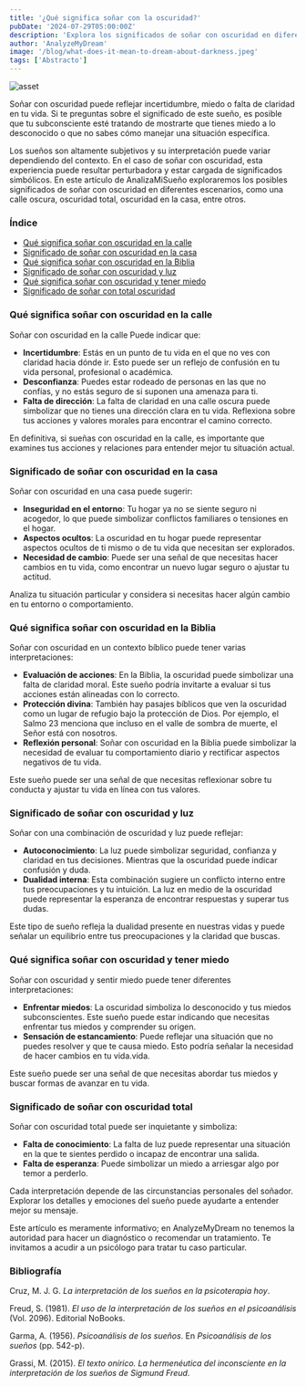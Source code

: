 ```yaml
---
title: '¿Qué significa soñar con la oscuridad?'
pubDate: '2024-07-29T05:00:00Z'
description: 'Explora los significados de soñar con oscuridad en diferentes contextos y lo que puede indicar sobre tu estado emocional y psicológico.'
author: 'AnalyzeMyDream'
image: '/blog/what-does-it-mean-to-dream-about-darkness.jpeg'
tags: ['Abstracto']
---
```


![asset](/blog/what-does-it-mean-to-dream-about-darkness.jpeg)

Soñar con oscuridad puede reflejar incertidumbre, miedo o falta de claridad en tu vida. Si te preguntas sobre el significado de este sueño, es posible que tu subconsciente esté tratando de mostrarte que tienes miedo a lo desconocido o que no sabes cómo manejar una situación específica.

Los sueños son altamente subjetivos y su interpretación puede variar dependiendo del contexto. En el caso de soñar con oscuridad, esta experiencia puede resultar perturbadora y estar cargada de significados simbólicos. En este artículo de AnalizaMiSueño exploraremos los posibles significados de soñar con oscuridad en diferentes escenarios, como una calle oscura, oscuridad total, oscuridad en la casa, entre otros.

### Índice

- [Qué significa soñar con oscuridad en la calle](#que-significa-sonar-con-oscuridad-en-la-calle)
- [Significado de soñar con oscuridad en la casa](#significado-de-sonar-con-oscuridad-en-la-casa)
- [Qué significa soñar con oscuridad en la Biblia](#que-significa-sonar-con-oscuridad-en-la-biblia)
- [Significado de soñar con oscuridad y luz](#significado-de-sonar-con-oscuridad-y-luz)
- [Qué significa soñar con oscuridad y tener miedo](#que-significa-sonar-con-oscuridad-y-tener-miedo)
- [Significado de soñar con total oscuridad](#significado-de-soñar-con-oscuridad-total)

### Qué significa soñar con oscuridad en la calle

Soñar con oscuridad en la calle Puede indicar que:

- **Incertidumbre**: Estás en un punto de tu vida en el que no ves con claridad hacia dónde ir. Esto puede ser un reflejo de confusión en tu vida personal, profesional o académica.
- **Desconfianza**: Puedes estar rodeado de personas en las que no confías, y no estás seguro de si suponen una amenaza para ti.
- **Falta de dirección**: La falta de claridad en una calle oscura puede simbolizar que no tienes una dirección clara en tu vida. Reflexiona sobre tus acciones y valores morales para encontrar el camino correcto.

En definitiva, si sueñas con oscuridad en la calle, es importante que examines tus acciones y relaciones para entender mejor tu situación actual.

### Significado de soñar con oscuridad en la casa

Soñar con oscuridad en una casa puede sugerir:

- **Inseguridad en el entorno**: Tu hogar ya no se siente seguro ni acogedor, lo que puede simbolizar conflictos familiares o tensiones en el hogar.
- **Aspectos ocultos**: La oscuridad en tu hogar puede representar aspectos ocultos de ti mismo o de tu vida que necesitan ser explorados.
- **Necesidad de cambio**: Puede ser una señal de que necesitas hacer cambios en tu vida, como encontrar un nuevo lugar seguro o ajustar tu actitud.

Analiza tu situación particular y considera si necesitas hacer algún cambio en tu entorno o comportamiento.

### Qué significa soñar con oscuridad en la Biblia

Soñar con oscuridad en un contexto bíblico puede tener varias interpretaciones:

- **Evaluación de acciones**: En la Biblia, la oscuridad puede simbolizar una falta de claridad moral. Este sueño podría invitarte a evaluar si tus acciones están alineadas con lo correcto.
- **Protección divina**: También hay pasajes bíblicos que ven la oscuridad como un lugar de refugio bajo la protección de Dios. Por ejemplo, el Salmo 23 menciona que incluso en el valle de sombra de muerte, el Señor está con nosotros.
- **Reflexión personal**: Soñar con oscuridad en la Biblia puede simbolizar la necesidad de evaluar tu comportamiento diario y rectificar aspectos negativos de tu vida.

Este sueño puede ser una señal de que necesitas reflexionar sobre tu conducta y ajustar tu vida en línea con tus valores.

### Significado de soñar con oscuridad y luz

Soñar con una combinación de oscuridad y luz puede reflejar:

- **Autoconocimiento**: La luz puede simbolizar seguridad, confianza y claridad en tus decisiones. Mientras que la oscuridad puede indicar confusión y duda.
- **Dualidad interna**: Esta combinación sugiere un conflicto interno entre tus preocupaciones y tu intuición. La luz en medio de la oscuridad puede representar la esperanza de encontrar respuestas y superar tus dudas.

Este tipo de sueño refleja la dualidad presente en nuestras vidas y puede señalar un equilibrio entre tus preocupaciones y la claridad que buscas.

### Qué significa soñar con oscuridad y tener miedo

Soñar con oscuridad y sentir miedo puede tener diferentes interpretaciones:

- **Enfrentar miedos**: La oscuridad simboliza lo desconocido y tus miedos subconscientes. Este sueño puede estar indicando que necesitas enfrentar tus miedos y comprender su origen.
- **Sensación de estancamiento**: Puede reflejar una situación que no puedes resolver y que te causa miedo. Esto podría señalar la necesidad de hacer cambios en tu vida.vida.

Este sueño puede ser una señal de que necesitas abordar tus miedos y buscar formas de avanzar en tu vida.

### Significado de soñar con oscuridad total

Soñar con oscuridad total puede ser inquietante y simboliza:

- **Falta de conocimiento**: La falta de luz puede representar una situación en la que te sientes perdido o incapaz de encontrar una salida.
- **Falta de esperanza**: Puede simbolizar un miedo a arriesgar algo por temor a perderlo.

Cada interpretación depende de las circunstancias personales del soñador. Explorar los detalles y emociones del sueño puede ayudarte a entender mejor su mensaje.

Este artículo es meramente informativo; en AnalyzeMyDream no tenemos la autoridad para hacer un diagnóstico o recomendar un tratamiento. Te invitamos a acudir a un psicólogo para tratar tu caso particular.

### Bibliografía

Cruz, M. J. G. *La interpretación de los sueños en la psicoterapia hoy*.

Freud, S. (1981). *El uso de la interpretación de los sueños en el psicoanálisis* (Vol. 2096). Editorial NoBooks.

Garma, A. (1956). *Psicoanálisis de los sueños*. En *Psicoanálisis de los sueños* (pp. 542-p).

Grassi, M. (2015). *El texto onírico. La hermenéutica del inconsciente en la interpretación de los sueños de Sigmund Freud*.